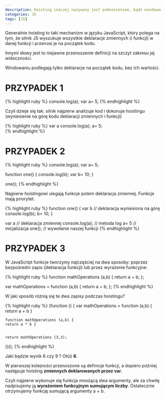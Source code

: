 ```yaml
---
description: Hoisting inaczej nazywany jest podnoszeniem, bądź windowaniem
categories: JS 
tags: [JS]
---
```


Generalnie hoisting to taki mechanizm w języku JavaScript, który polega na tym, że silnik JS wyszukuje wszystkie deklaracje zmiennych (i funkcji) w danej funkcji i przenosi je na początek kodu. 


Innymi słowy jest to niejawne przenoszenie definicji na szczyt zakresu jej widoczności.


Windowaniu podlegają tylko deklaracje na początek kodu, bez ich wartości.

# **PRZYPADEK 1**
{% highlight ruby %}
console.log(a); 
var a= 5; 
{% endhighlight %}

Czyli dzieje się tak: silnik najpierw analizuje kod i dokonuje hositingu (wyniesienie na górę kodu deklaracji zmiennych i funkcji)

{% highlight ruby %}
var a
console.log(a);
a= 5;  
{% endhighlight %}



# **PRZYPADEK 2**
{% highlight ruby %}
console.log(a); 
var a= 5; 

function one() {
console.log(b);
var b= 10;
}


one();
{% endhighlight %}

Najpierw hoistingowi ulegają funkcje potem deklaracja zmiennej.
Funkcje mają priorytet.

{% highlight ruby %}
function one() {
var b 			 //  deklaracja wyniesiona na górę
console.log(b);
b= 10;
}


var a 			//  deklaracja zmiennej
console.log(a); 	//  metoda log
a= 5 			//  inicjalizacja
one(); 			//  wywołanie naszej funkcji
{% endhighlight %}



# **PRZYPADEK 3**

W JavaScript funkcje tworzymy najczęściej na dwa sposoby: poprzez bezpośredni zapis (deklaracja funkcji) lub przez wyrażenie funkcyjne:

{% highlight ruby %}
function mathOperations (a,b) { 
return a + b; 
};


var mathOperations = function (a,b) { 
return a + b; 
};
{% endhighlight %}


W jaki sposób różnią się te dwa zapisy podczas hoistingu?

{% highlight ruby %}
(function () {
    var mathOperations = function (a,b) { 
    return a + b }
    
    
    function mathOperations (a,b) {
    return a * b }
    
    
    return mathOperations (3,3);
})();
{% endhighlight %}


Jaki będzie wynik 6 czy 9 ? Otóż **6**.


W pierwszej kolejności przenoszone są definicje funkcji, a dopiero później następuje hoisting **zmiennych deklarowanych przez var**. 


Czyli najpierw wykonuje się funkcja mnożącą dwa argumenty, ale za chwilę nadpisujemy ją **wyrażeniem funkcyjnym sumującym liczby**. Ostatecznie otrzymujemy  funkcję sumującą argumenty a + b. 
